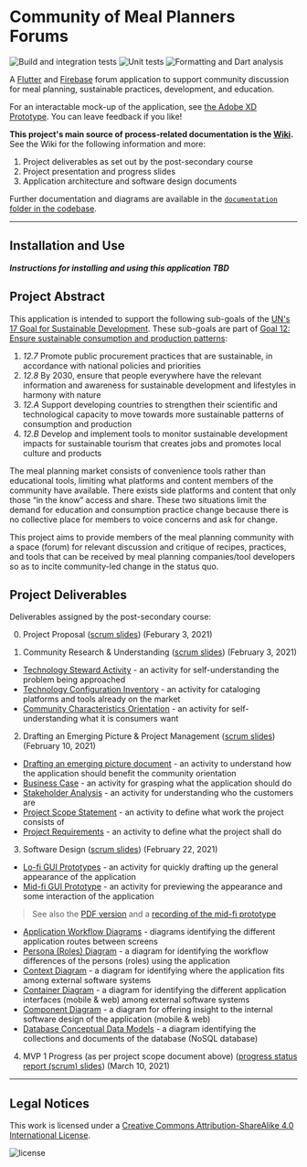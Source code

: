 # Community of Meal Planners Forums
![Build and integration tests](https://github.com/holtzmak/Community-Meal-Planner-Forum/actions/workflows/flutter-build-and-integration-test.yml/badge.svg)
![Unit tests](https://github.com/holtzmak/Community-Meal-Planner-Forum/actions/workflows/flutter-unit-test.yml/badge.svg)
![Formatting and Dart analysis](https://github.com/holtzmak/Community-Meal-Planner-Forum/actions/workflows/flutter-formatting-and-dart-analysis.yml/badge.svg)

A [Flutter](https://flutter.dev/) and [Firebase](https://firebase.google.com/) forum application to support community discussion for meal planning, sustainable practices, development, and education.

For an interactable mock-up of the application, see [the Adobe XD Prototype](https://xd.adobe.com/view/262b07e0-7a00-4e45-a4ed-4d4036fc88d5-7378/). You can leave feedback if you like!

**This project's main source of process-related documentation is the [Wiki](https://github.com/holtzmak/Community-Meal-Planner-Forum/wiki).** See the Wiki for the following information and more:
1. Project deliverables as set out by the post-secondary course
2. Project presentation and progress slides
3. Application architecture and software design documents

Further documentation and diagrams are available in the [`documentation` folder in the codebase](https://github.com/holtzmak/Community-Meal-Planner-Forum/tree/main/documentation).

***

## Installation and Use

 **_Instructions for installing and using this application TBD_** 

## Project Abstract

This application is intended to support the following sub-goals of the [UN's 17 Goal for Sustainable Development](https://www.un.org/sustainabledevelopment/). These sub-goals are part of [Goal 12: Ensure sustainable consumption and production patterns](https://www.un.org/sustainabledevelopment/sustainable-consumption-production/):
1. _12.7_ Promote public procurement practices that are sustainable, in accordance with national policies and priorities
1. _12.8_ By 2030, ensure that people everywhere have the relevant information and awareness for sustainable development and lifestyles in harmony with nature
1. _12.A_ Support developing countries to strengthen their scientific and technological capacity to move towards more sustainable patterns of consumption and production
1. _12.B_ Develop and implement tools to monitor sustainable development impacts for sustainable tourism that creates jobs and promotes local culture and products

The meal planning market consists of convenience tools rather than educational tools, limiting what platforms and content members of the community have available. There exists side platforms and content that only those “in the know” access and share. These two situations limit the demand for education and consumption practice change because there is no collective place for members to voice concerns and ask for change.

This project aims to provide members of the meal planning community with a space (forum) for relevant discussion and critique of recipes, practices, and tools that can be received by meal planning companies/tool developers so as to incite community-led change in the status quo.

## Project Deliverables

Deliverables assigned by the post-secondary course:

0. Project Proposal ([scrum slides](https://github.com/holtzmak/Community-Meal-Planner-Forum/blob/main/documentation/scrum%20slides/Community%20Research%20%26%20Understanding.pdf)) (Feburary 3, 2021)

1. Community Research & Understanding ([scrum slides](https://github.com/holtzmak/Community-Meal-Planner-Forum/blob/main/documentation/scrum%20slides/Community%20Research%20%26%20Understanding.pdf)) (February 3, 2021)
* [Technology Steward Activity](https://github.com/holtzmak/Community-Meal-Planner-Forum/blob/main/documentation/community%20research%20%26%20understanding/Technology%20Steward%20Activity.pdf) - an activity for self-understanding the problem being approached
* [Technology Configuration Inventory](https://github.com/holtzmak/Community-Meal-Planner-Forum/blob/main/documentation/community%20research%20%26%20understanding/Technology%20Configuration%20Inventory.pdf) - an activity for cataloging platforms and tools already on the market
* [Community Characteristics Orientation](https://github.com/holtzmak/Community-Meal-Planner-Forum/blob/main/documentation/community%20research%20%26%20understanding/Community%20Characteristics%20Orientation.pdf) - an activity for self-understanding what it is consumers want
2. Drafting an Emerging Picture & Project Management ([scrum slides](https://github.com/holtzmak/Community-Meal-Planner-Forum/blob/main/documentation/scrum%20slides/Project%20Management.pdf)) (February 10, 2021)
* [Drafting an emerging picture document](https://github.com/holtzmak/Community-Meal-Planner-Forum/blob/main/documentation/project%20management/Drafting%20an%20emerging%20picture.pdf) - an activity to understand how the application should benefit the community orientation
* [Business Case](https://github.com/holtzmak/Community-Meal-Planner-Forum/blob/main/documentation/project%20management/Business%20Case.pdf) - an activity for grasping what the application should do
* [Stakeholder Analysis](https://github.com/holtzmak/Community-Meal-Planner-Forum/blob/main/documentation/project%20management/Stakeholder%20Analysis.pdf) - an activity for understanding who the customers are
* [Project Scope Statement](https://github.com/holtzmak/Community-Meal-Planner-Forum/blob/main/documentation/project%20management/Project%20Scope%20Statement.pdf) - an activity to define what work the project consists of
* [Project Requirements](https://github.com/holtzmak/Community-Meal-Planner-Forum/blob/main/documentation/project%20management/Project%20Requirements.pdf) - an activity to define what the project shall do
3. Software Design ([scrum slides](https://github.com/holtzmak/Community-Meal-Planner-Forum/blob/main/documentation/scrum%20slides/Software%20Design.pdf)) (February 22, 2021)
* [Lo-fi GUI Prototypes](https://raw.githubusercontent.com/holtzmak/Community-Meal-Planner-Forum/db4d818b13afb5196ab916fee6d15c0b69cd18a3/documentation/software%20design/Lo-Fi%20GUI%20Prototypes.svg) - an activity for quickly drafting up the general appearance of the application
* [Mid-fi GUI Prototype](https://xd.adobe.com/view/262b07e0-7a00-4e45-a4ed-4d4036fc88d5-7378/) - an activity for previewing the appearance and some interaction of the application
> See also the [PDF version](https://github.com/holtzmak/Community-Meal-Planner-Forum/blob/main/documentation/software%20design/gui%20prototypes/Mid-Fi%20GUI%20Prototype.pdf) and a [recording of the mid-fi prototype](https://github.com/holtzmak/Community-Meal-Planner-Forum/blob/main/documentation/software%20design/gui%20prototypes/Mid-Fi%20Prototype%20Recording.mp4)
* [Application Workflow Diagrams](https://github.com/holtzmak/Community-Meal-Planner-Forum/blob/main/documentation/software%20design/Application%20Workflow%20Diagrams.pdf) - diagrams identifying the different application routes between screens
* [Persona (Roles) Diagram](https://github.com/holtzmak/Community-Meal-Planner-Forum/blob/main/documentation/software%20design/client-server-database%20architecture/Persona%20(Roles)%20Diagram.pdf) - a diagram for identifying the workflow differences of the persons (roles) using the application
* [Context Diagram](https://github.com/holtzmak/Community-Meal-Planner-Forum/blob/main/documentation/software%20design/client-server-database%20architecture/Context%20Diagram.pdf) - a diagram for identifying where the application fits among external software systems
* [Container Diagram](https://github.com/holtzmak/Community-Meal-Planner-Forum/blob/main/documentation/software%20design/client-server-database%20architecture/Container%20Diagram.pdf) - a diagram for identifying the different application interfaces (mobile & web) among external software systems
* [Component Diagram](https://github.com/holtzmak/Community-Meal-Planner-Forum/blob/main/documentation/software%20design/client-server-database%20architecture/Component%20Diagram.pdf) - a diagram for offering insight to the internal software design of the application (mobile & web)
* [Database Conceptual Data Models](https://github.com/holtzmak/Community-Meal-Planner-Forum/blob/main/documentation/software%20design/client-server-database%20architecture/Database%20Conceptual%20Data%20Models.pdf) - a diagram identifying the collections and documents of the database (NoSQL database)
4. MVP 1 Progress (as per project scope document above) ([progress status report (scrum) slides](https://github.com/holtzmak/Community-Meal-Planner-Forum/blob/main/documentation/scrum%20slides/MVP%201%20Progress%20Status%20Report.pdf)) (March 10, 2021)

***

## Legal Notices

This work is licensed under a [Creative Commons Attribution-ShareAlike 4.0 International License](https://creativecommons.org/licenses/by-sa/4.0/). 

![license](https://licensebuttons.net/l/by-sa/4.0/88x31.png)
